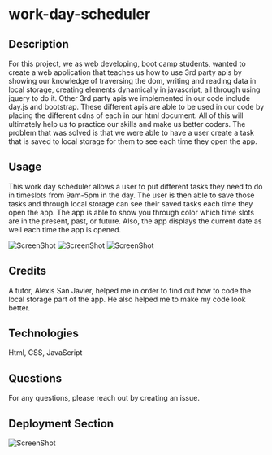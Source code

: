 # work-day-scheduler

## Description
For this project, we as web developing, boot camp students, wanted to create a web application that teaches us how to use 3rd party apis by showing our knowledge of traversing the dom, writing and reading data in local storage, creating elements dynamically in javascript, all through using jquery to do it. Other 3rd party apis we implemented in our code include day.js and bootstrap. These different apis are able to be used in our code by placing the different cdns of each in our html document. All of this will ultimately help us to practice our skills and make us better coders. The problem that was solved is that we were able to have a user create a task that is saved to local storage for them to see each time they open the app.

## Usage
This work day scheduler allows a user to put different tasks they need to do in timeslots from 9am-5pm in the day. The user is then able to save those tasks and through local storage can see their saved tasks each time they open the app. The app is able to show you through color which time slots are in the present, past, or future. Also, the app displays the current date as well each time the app is opened.

![ScreenShot](assets/images/questions.png)
![ScreenShot](assets/images/end-game.png)
![ScreenShot](assets/images/high-scores.png)


## Credits
A tutor, Alexis San Javier, helped me in order to find out how to code the local storage part of the app. He also helped me to make my code look better.

## Technologies
Html, CSS, JavaScript

## Questions
For any questions, please reach out by creating an issue.

## Deployment Section


![ScreenShot](assets/images/main-page.png)